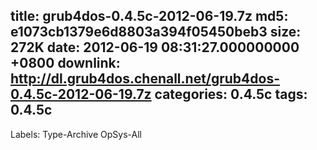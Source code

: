 title: grub4dos-0.4.5c-2012-06-19.7z
md5: e1073cb1379e6d8803a394f05450beb3
size: 272K
date: 2012-06-19 08:31:27.000000000 +0800
downlink: http://dl.grub4dos.chenall.net/grub4dos-0.4.5c-2012-06-19.7z
categories: 0.4.5c
tags: 0.4.5c
---

Labels: 
 Type-Archive
 OpSys-All